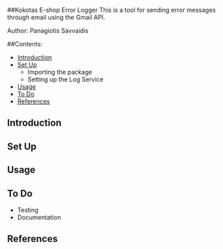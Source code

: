 ##Kokotas E-shop Error Logger
This is a tool for sending error messages through email using the Gmail API.

Author: Panagiotis Savvaidis

##Contents:
* [Introduction](#introduction)
* [Set Up](#set-up)
    * Importing the package
    * Setting up the Log Service
* [Usage](#usage)
* [To Do](#todo)
* [References](#references)

## Introduction

## Set Up

## Usage

## To Do
*   Testing
*   Documentation

## References
